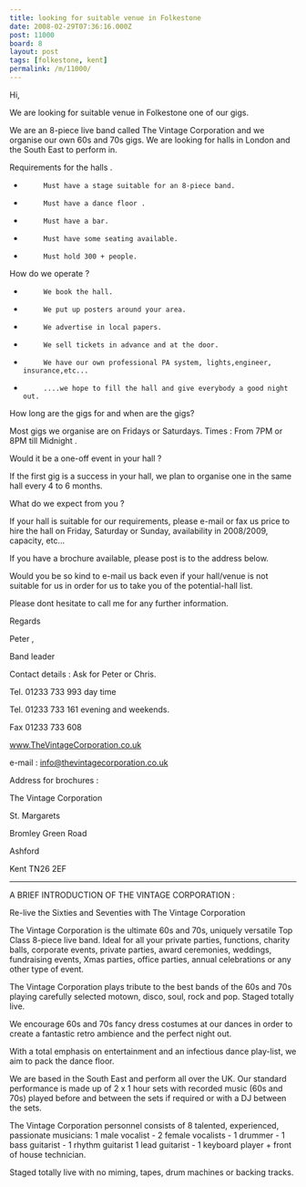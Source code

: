```yaml
---
title: looking for suitable venue in Folkestone
date: 2008-02-29T07:36:16.000Z
post: 11000
board: 8
layout: post
tags: [folkestone, kent]
permalink: /m/11000/
---
```

Hi,

We are  looking for suitable venue in Folkestone one of our gigs.

We are an 8-piece live band called The Vintage Corporation and we organise our own 60s and 70s gigs. We are looking for halls in London and the South East to perform in.

Requirements for the halls .

-          Must have a stage suitable for an 8-piece band.

-          Must have a dance floor .

-          Must have a bar.

-          Must have some seating available.

-          Must hold 300 + people.

How do we operate ?

-          We book the hall.

-          We put up posters around your area.

-          We advertise in local papers.

-          We sell tickets in advance and at the door.

-          We have our own professional PA system, lights,engineer, insurance,etc...

-          ....we hope to fill the hall and give everybody a good night out.

How long are the gigs for and when are the gigs?

Most gigs we organise are on Fridays or Saturdays. Times : From 7PM or 8PM till Midnight .

Would it be a one-off event in your hall ?

If the first gig is a success in your hall, we plan to organise one in the same hall every 4 to 6 months.

What do we expect from you ?

If your hall is suitable for our requirements, please e-mail or fax us price to hire the hall on Friday, Saturday or Sunday, availability in 2008/2009, capacity, etc...

If you have a brochure available, please post is to the address below.

Would you be so kind to e-mail us back even if your hall/venue is not suitable for us in order for us to take you of the potential-hall list.

Please dont hesitate to call me for any further information.

Regards

 

Peter ,

Band leader

 

 

 

Contact details : Ask for Peter or Chris.

Tel. 01233 733 993 day time

Tel.  01233 733 161 evening and weekends.

Fax 01233 733 608

www.TheVintageCorporation.co.uk

e-mail : info@thevintagecorporation.co.uk

 

Address for brochures :

The Vintage Corporation

St. Margarets

Bromley Green Road

Ashford

Kent    TN26 2EF

 

--------------------------------------------------------------------------------------------------------------------------------------

A BRIEF INTRODUCTION OF THE VINTAGE CORPORATION :

Re-live the Sixties and Seventies with The Vintage Corporation               

The Vintage Corporation is the ultimate 60s and 70s, uniquely versatile Top Class 8-piece live band. Ideal for all your private parties, functions, charity balls, corporate events, private parties, award ceremonies, weddings, fundraising events, Xmas parties, office parties, annual celebrations or any other type of event.

The Vintage Corporation plays tribute to the best bands of the 60s and 70s playing carefully selected motown, disco, soul, rock and pop. Staged totally live.

We encourage 60s and 70s fancy dress costumes at our dances in order to create a fantastic retro ambience and the perfect night out.

With a total emphasis on entertainment and an infectious dance play-list, we aim to pack the dance floor.

We are based in the South East and perform all over the UK. Our standard performance is made up of 2 x 1 hour sets with recorded music (60s and 70s) played before and between the sets if required or with a DJ between the sets.

The Vintage Corporation personnel consists of 8 talented, experienced, passionate musicians:            1 male vocalist - 2 female vocalists - 1 drummer - 1 bass guitarist - 1 rhythm guitarist  1 lead guitarist - 1 keyboard player + front of house technician.

Staged totally live with no miming, tapes, drum machines or backing tracks.
